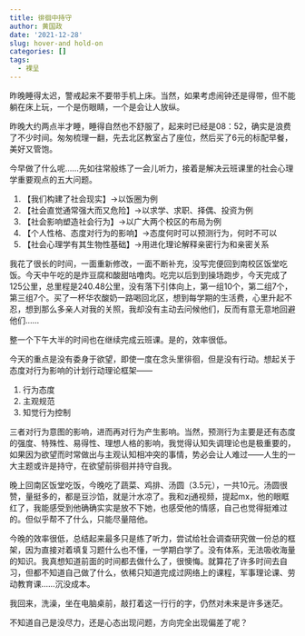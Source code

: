 ```yaml
---
title: 徘徊中持守
author: 黄国政
date: '2021-12-28'
slug: hover-and hold-on
categories: []
tags:
  - 裸呈
---
```


<!--more-->

昨晚睡得太迟，警戒起来不要带手机上床。当然，如果考虑闹钟还是得带，但不能躺在床上玩，一个是伤眼睛，一个是会让人放纵。

昨晚大约两点半才睡，睡得自然也不舒服了，起来时已经是08：52，确实是浪费了不少时间。匆匆梳理一翻，先去北区教室占了座位，然后买了6元的标配早餐，美好又管饱。

今早做了什么呢……先如往常般练了一会儿听力，接着是解决云班课里的社会心理学重要观点的五大问题。

1. 【我们构建了社会现实】→以饭圈为例
2. 【社会直觉通常强大而又危险】→以求学、求职、择偶、投资为例
3. 【社会影响塑造社会行为】→以广大两个校区的布局为例
4. 【个人性格、态度对行为的影响】→态度何时可以预测行为，何时不可以
5. 【社会心理学有其生物性基础】→用进化理论解释亲密行为和亲密关系

我花了很长的时间，一面重新修改，一面不断补充，没写完便回到南校区饭堂吃饭。今天中午吃的是炸豆腐和酸甜咕噜肉。吃完以后到到操场跑步，今天完成了125公里，总里程是240.48公里，没有落下引体向上，第一组10个，第二组7个，第三组7个。买了一杯华农酸奶一路喝回北区，想到每学期的生活费，心里升起不忍，想到那么多亲人对我的关照，我却没有主动去问候他们，反而有意无意地回避他们……

整一个下午大半的时间也在继续完成云班课。是的，效率很低。

今天的重点是没有委身于欲望，即使一度在念头里徘徊，但是没有行动。想起关于态度对行为影响的计划行动理论框架——

1. 行为态度
2. 主观规范
3. 知觉行为控制

三者对行为意图的影响，进而再对行为产生影响。当然，预测行为主要是还有态度的强度、特殊性、易得性、理想人格的影响，我觉得认知失调理论也是极重要的，如果因为欲望而时常做出与主观认知相冲突的事情，势必会让人难过——人生的一大主题或许是持守，在欲望前徘徊并持守自我。

晚上回南区饭堂吃饭，今晚吃了蔬菜、鸡排、汤圆（3.5元），一共10元。汤圆很赞，量挺多的，都是豆沙馅，就是汁水凉了。我和zj通视频，提起mx，他的眼眶红了，我能感受到他确确实实是放不下她，也感受他的情感，自己也觉得挺难过的。但似乎帮不了什么，只能尽量陪他。

今晚的效率很低，总结起来最多只是练了听力，尝试给社会调查研究做一份总的框架，因为直接对着填复习题什么也不懂，一学期白学了。没有体系，无法吸收海量的知识。我真想知道前面的时间都去做什么了，很懊悔。就算花了许多时间去自习，但都不知道自己做了什么，依稀只知道完成过网络上的课程，军事理论课、劳动教育课……沉没成本。

我回来，洗澡，坐在电脑桌前，敲打着这一行行的字，仍然对未来是许多迷茫。

不知道自己是没尽力，还是心态出现问题，方向完全出现偏差了呢？